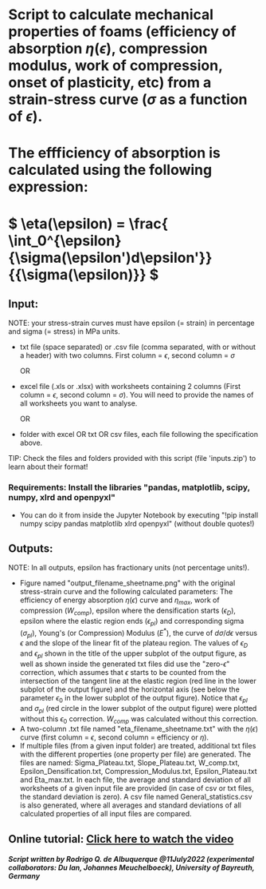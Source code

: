 # Script to calculate mechanical properties of foams (efficiency of absorption $\eta(\epsilon)$, compression modulus, work of compression, onset of plasticity, etc) from a strain-stress curve ($\sigma$ as a function of $\epsilon$). 

# The effficiency of absorption is calculated using the following expression:

#    $` \eta(\epsilon) = \frac{ \int_0^{\epsilon}{\sigma(\epsilon')d\epsilon'}}{{\sigma(\epsilon)}} `$


## Input:

NOTE: your stress-strain curves must have epsilon (= strain) in percentage and sigma (= stress) in MPa units.

- txt file (space separated) or .csv file (comma separated, with or without a header) with two columns. First column = $\epsilon$, second column = $\sigma$ 
   
   OR
   
   
- excel file (.xls or .xlsx) with worksheets containing 2 columns (First column = $\epsilon$, second column = $\sigma$). You will need to provide the names of all worksheets you want to analyse.

   OR
   

- folder with excel OR txt OR csv files, each file following the specification above.

TIP: Check the files and folders provided with this script (file 'inputs.zip') to learn about their format!

### Requirements: Install the libraries "pandas, matplotlib, scipy, numpy, xlrd and openpyxl"
- You can do it from inside the Jupyter Notebook by executing "!pip install numpy scipy pandas matplotlib xlrd openpyxl" (without double quotes!)


## Outputs:
   NOTE: In all outputs, epsilon has fractionary units (not percentage units!).
  - Figure named "output_filename_sheetname.png" with the original stress-strain curve and the following calculated parameters: The efficiency of energy absorption $\eta(\epsilon)$ curve and $\eta_{max}$, work of compression ($W_{comp}$), epsilon where the densification starts ($\epsilon_{D}$), epsilon where the elastic region ends ($\epsilon_{pl}$) and corresponding sigma ($\sigma_{pl}$), Young's (or Compression) Modulus ($E^*$), the curve of $d\sigma/d\epsilon$ versus $\epsilon$ and the slope of the linear fit of the plateau region. The values of $\epsilon_{D}$ and $\epsilon_{pl}$ shown in the title of the upper subplot of the output figure, as well as shown inside the generated txt files did use the "zero-$\epsilon$" correction, which assumes that $\epsilon$ starts to be counted from the intersection of the tangent line at the elastic region (red line in the lower subplot of the output figure) and the horizontal axis (see below the parameter $\epsilon_0$ in the lower subplot of the output figure). Notice that $\epsilon_{pl}$ and $\sigma_{pl}$ (red circle in the lower subplot of the output figure) were plotted without this $\epsilon_0$ correction. $W_{comp}$ was calculated without this correction. 
  - A two-column .txt file named "eta_filename_sheetname.txt" with the $\eta(\epsilon)$ curve (first column = $\epsilon$, second column = efficiency or $\eta$).
  - If multiple files (from a given input folder) are treated, additional txt files with the different properties (one property per file) are generated. The files are named: Sigma_Plateau.txt, Slope_Plateau.txt, W_comp.txt, Epsilon_Densification.txt, Compression_Modulus.txt, Epsilon_Plateau.txt and Eta_max.txt. In each file, the average and standard deviation of all worksheets of a given input file are provided (in case of csv or txt files, the standard deviation is zero). A csv file named General_statistics.csv is also generated, where all averages and standard deviations of all calculated properties of all input files are compared.
  
## Online tutorial: [Click here to watch the video](https://mms.uni-bayreuth.de/Panopto/Pages/Viewer.aspx?id=2e1e92bd-504f-49f6-9d90-b068007446bf)
  
##### Script written by Rodrigo Q. de Albuquerque @11July2022 (experimental collaborators: Du lan, Johannes Meuchelboeck), University of Bayreuth, Germany
